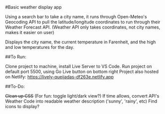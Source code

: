 #Basic weather display app

Using a search bar to take a city name, it runs through Open-Meteo's Geocoding API to pull the latitude/longitude coordinates to run through their Weather Forecast API. (Weather API only takes coordinates, not city names, makes it easier on user)

Displays the city name, the current temperature in Farenheit, and the high and low temperatures for the day.

##To Run:

Clone project to machine, install Live Server to VS Code.
Run project on default port 5500, using Go Live button on bottom right
Project also hosted on Netlify: https://lively-queijadas-df263e.netlify.app

##To-Do:

~~Clean up CSS~~
(For fun: toggle light/dark view?)
If time allows, convert API's Weather Code into readable weather description ('sunny', 'rainy', etc)
Find icons to display?
